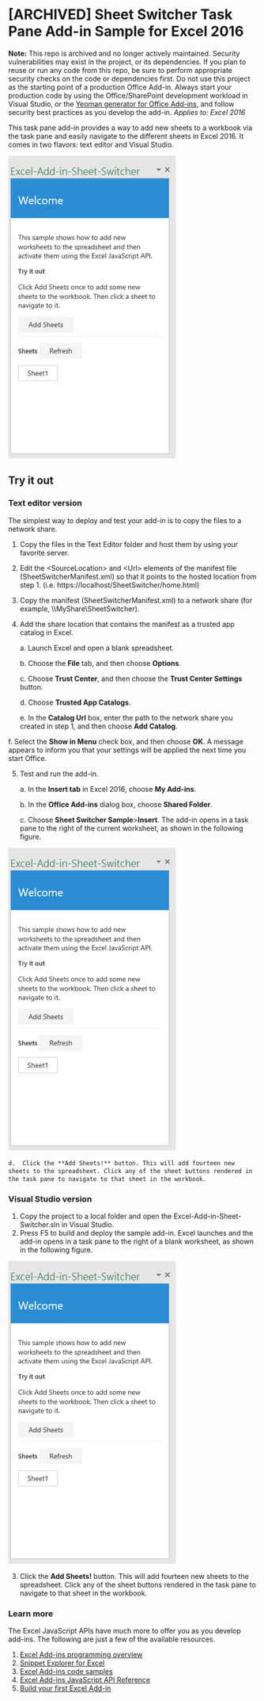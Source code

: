 # [ARCHIVED] Sheet Switcher Task Pane Add-in Sample for Excel 2016

**Note:** This repo is archived and no longer actively maintained. Security vulnerabilities may exist in the project, or its dependencies. If you plan to reuse or run any code from this repo, be sure to perform appropriate security checks on the code or dependencies first. Do not use this project as the starting point of a production Office Add-in. Always start your production code by using the Office/SharePoint development workload in Visual Studio, or the [Yeoman generator for Office Add-ins](https://github.com/OfficeDev/generator-office), and follow security best practices as you develop the add-in. 
_Applies to: Excel 2016_

This task pane add-in provides a way to add new sheets to a workbook via the task pane and easily navigate to the different sheets in Excel 2016. It comes in two flavors: text editor and Visual Studio.

![Sheet Switcher Sample](images/SheetSwitcher_taskpane.PNG)

## Try it out
### Text editor version

The simplest way to deploy and test your add-in is to copy the files to a network share.

1.  Copy the files in the Text Editor folder and host them by using your favorite server.
2.  Edit the \<SourceLocation\> and \<Url\> elements of the manifest file (SheetSwitcherManifest.xml) so that it points to the hosted location from step 1. (i.e. https://localhost/SheetSwitcher/home.html)
3.  Copy the manifest (SheetSwitcherManifest.xml) to a network share (for example, \\\MyShare\SheetSwitcher).
4.  Add the share location that contains the manifest as a trusted app catalog in Excel.

    a.  Launch Excel and open a blank spreadsheet.

    b.  Choose the **File** tab, and then choose **Options**.

    c.  Choose **Trust Center**, and then choose the **Trust Center Settings** button.

    d.  Choose **Trusted App Catalogs**.

    e.  In the **Catalog Url** box, enter the path to the network share you created in step 1, and then choose **Add Catalog**.

   f.  Select the **Show in Menu** check box, and then choose **OK**. A message appears to inform you that your settings will be applied the next time you start Office.

5.  Test and run the add-in.

    a.  In the **Insert tab** in Excel 2016, choose **My Add-ins**.

    b.  In the **Office Add-ins** dialog box, choose **Shared Folder**.

    c.  Choose **Sheet Switcher Sample**>**Insert**. The add-in opens in a task pane to the right of the current worksheet, as shown in the following figure.

  ![Sheet Switcher Sample](images/SheetSwitcher_taskpane.PNG)

    d.  Click the **Add Sheets!** button. This will add fourteen new sheets to the spreadsheet. Click any of the sheet buttons rendered in the task pane to navigate to that sheet in the workbook.


### Visual Studio version
1.  Copy the project to a local folder and open the Excel-Add-in-Sheet-Switcher.sln in Visual Studio.
2.  Press F5 to build and deploy the sample add-in. Excel launches and the add-in opens in a task pane to the right of a blank worksheet, as shown in the following figure.

  ![Sheet Switcher Sample](images/SheetSwitcher_taskpane.PNG)

3. Click the **Add Sheets!** button. This will add fourteen new sheets to the spreadsheet. Click any of the sheet buttons rendered in the task pane to navigate to that sheet in the workbook.



### Learn more

The Excel JavaScript APIs have much more to offer you as you develop add-ins. The following are just a few of the available resources.

1.  [Excel Add-ins programming overview](https://github.com/OfficeDev/office-js-docs/blob/master/excel/excel-add-ins-programming-overview.md)
2.  [Snippet Explorer for Excel](http://officesnippetexplorer.azurewebsites.net/#/snippets/excel)
3.  [Excel Add-ins code samples](https://github.com/OfficeDev/office-js-docs/blob/master/excel/excel-add-ins-code-samples.md)
4.  [Excel Add-ins JavaScript API Reference](https://github.com/OfficeDev/office-js-docs/blob/master/excel/excel-add-ins-javascript-reference.md)
5.  [Build your first Excel Add-in](https://github.com/OfficeDev/office-js-docs/blob/master/excel/build-your-first-excel-add-in.md)

